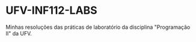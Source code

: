 # UFV-INF112-LABS
Minhas resoluções das práticas de laboratório da disciplina "Programação II" da UFV.
